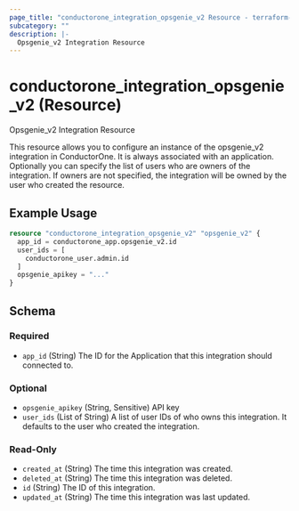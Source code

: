 ```yaml
---
page_title: "conductorone_integration_opsgenie_v2 Resource - terraform-provider-conductorone"
subcategory: ""
description: |-
  Opsgenie_v2 Integration Resource
---
```


# conductorone_integration_opsgenie_v2 (Resource)

Opsgenie_v2 Integration Resource

This resource allows you to configure an instance of the opsgenie_v2 integration in ConductorOne.
It is always associated with an application. Optionally you can specify the list of users who are owners of the integration.
If owners are not specified, the integration will be owned by the user who created the resource.

## Example Usage

```terraform
resource "conductorone_integration_opsgenie_v2" "opsgenie_v2" {
  app_id = conductorone_app.opsgenie_v2.id
  user_ids = [
    conductorone_user.admin.id
  ]
  opsgenie_apikey = "..."
}
```

<!-- schema generated by tfplugindocs -->
## Schema

### Required

- `app_id` (String) The ID for the Application that this integration should connected to.

### Optional

- `opsgenie_apikey` (String, Sensitive) API key
- `user_ids` (List of String) A list of user IDs of who owns this integration. It defaults to the user who created the integration.

### Read-Only

- `created_at` (String) The time this integration was created.
- `deleted_at` (String) The time this integration was deleted.
- `id` (String) The ID of this integration.
- `updated_at` (String) The time this integration was last updated.
